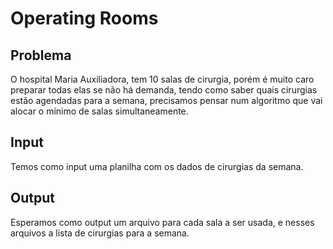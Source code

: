 # Operating Rooms


## Problema
  O hospital Maria Auxiliadora, tem 10 salas de cirurgia, porém é muito caro preparar todas elas se não há demanda, tendo como
saber quais cirurgias estão agendadas para a semana, precisamos pensar num algoritmo que vai alocar o mínimo de salas simultaneamente.


## Input
  Temos como input uma planilha com os dados de cirurgias da semana.

## Output
  Esperamos como output um arquivo para cada sala a ser usada, e nesses arquivos a lista de cirurgias para a semana.

